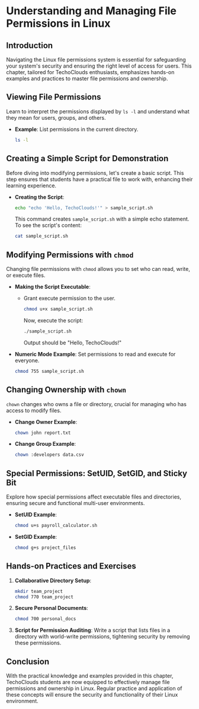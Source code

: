 
# Understanding and Managing File Permissions in Linux

## Introduction

Navigating the Linux file permissions system is essential for safeguarding your system's security and ensuring the right level of access for users. This chapter, tailored for TechoClouds enthusiasts, emphasizes hands-on examples and practices to master file permissions and ownership.

## Viewing File Permissions

Learn to interpret the permissions displayed by `ls -l` and understand what they mean for users, groups, and others.

- **Example**: List permissions in the current directory.
  ```bash
  ls -l
  ```

## Creating a Simple Script for Demonstration

Before diving into modifying permissions, let's create a basic script. This step ensures that students have a practical file to work with, enhancing their learning experience.

- **Creating the Script**:
  ```bash
  echo "echo 'Hello, TechoClouds!'" > sample_script.sh
  ```
  This command creates `sample_script.sh` with a simple echo statement. To see the script's content:
  ```bash
  cat sample_script.sh
  ```

## Modifying Permissions with `chmod`

Changing file permissions with `chmod` allows you to set who can read, write, or execute files.

- **Making the Script Executable**:
  - Grant execute permission to the user.
    ```bash
    chmod u+x sample_script.sh
    ```
    Now, execute the script:
    ```bash
    ./sample_script.sh
    ```
    Output should be "Hello, TechoClouds!"

- **Numeric Mode Example**: Set permissions to read and execute for everyone.
  ```bash
  chmod 755 sample_script.sh
  ```

## Changing Ownership with `chown`

`chown` changes who owns a file or directory, crucial for managing who has access to modify files.

- **Change Owner Example**:
  ```bash
  chown john report.txt
  ```
- **Change Group Example**:
  ```bash
  chown :developers data.csv
  ```

## Special Permissions: SetUID, SetGID, and Sticky Bit

Explore how special permissions affect executable files and directories, ensuring secure and functional multi-user environments.

- **SetUID Example**:
  ```bash
  chmod u+s payroll_calculator.sh
  ```
- **SetGID Example**:
  ```bash
  chmod g+s project_files
  ```

## Hands-on Practices and Exercises

1. **Collaborative Directory Setup**:
   ```bash
   mkdir team_project
   chmod 770 team_project
   ```
2. **Secure Personal Documents**:
   ```bash
   chmod 700 personal_docs
   ```
3. **Script for Permission Auditing**: Write a script that lists files in a directory with world-write permissions, tightening security by removing these permissions.

## Conclusion

With the practical knowledge and examples provided in this chapter, TechoClouds students are now equipped to effectively manage file permissions and ownership in Linux. Regular practice and application of these concepts will ensure the security and functionality of their Linux environment.
